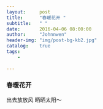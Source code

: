 ```yaml
---
layout:     post
title:      "春暖花开 "
subtitle:   " "
date:       2016-04-06 08:00:00
author:     "Johnnwen"
header-img: "img/post-bg-kb2.jpg"
catalog:    true
tags:
    - 
    
---
```



###  春暖花开

出去放放风 晒晒太阳～


